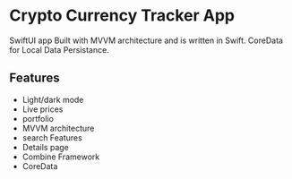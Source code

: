 
# Crypto Currency Tracker App

SwiftUI app Built with MVVM architecture and is written in Swift.
CoreData for Local Data Persistance.


## Features

- Light/dark mode 
- Live prices
- portfolio 
- MVVM architecture
- search Features
- Details page 
- Combine Framework 
- CoreData


